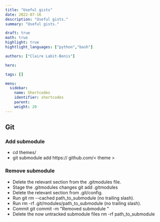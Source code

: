 ```yaml
---
title: "Useful gists"
date: 2022-07-16
description: "Useful gists."
summary: "Useful gists."

draft: true
math: true 
highlight: true
hightlight_languages: ["python","bash"]

authors: ["Claire Labit-Bonis"]

hero: 

tags: []

menu:
  sidebar:
    name: Shortcodes
    identifier: shortcodes
    parent: 
    weight: 20
---
```


## Git
### Add submodule
- cd themes/
- git submodule add https:// github.com/< theme >

### Remove submodule
- Delete the relevant section from the .gitmodules file.
- Stage the .gitmodules changes git add .gitmodules
- Delete the relevant section from .git/config.
- Run git rm --cached path_to_submodule (no trailing slash).
- Run rm -rf .git/modules/path_to_submodule (no trailing slash).
- Commit git commit -m "Removed submodule "
- Delete the now untracked submodule files rm -rf path_to_submodule